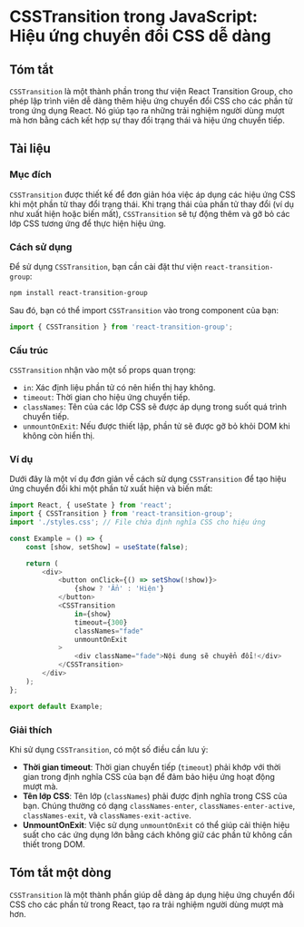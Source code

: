 <!--
Meta Description: # CSSTransition trong JavaScript: Hiệu ứng chuyển đổi CSS dễ dàng ## Tóm tắt `CSSTransition` là một thành phần trong thư viện React Transition Group, ...
Meta Keywords: csstransition, ứng, hiệu, css, phần
-->

# CSSTransition trong JavaScript: Hiệu ứng chuyển đổi CSS dễ dàng

## Tóm tắt
`CSSTransition` là một thành phần trong thư viện React Transition Group, cho phép lập trình viên dễ dàng thêm hiệu ứng chuyển đổi CSS cho các phần tử trong ứng dụng React. Nó giúp tạo ra những trải nghiệm người dùng mượt mà hơn bằng cách kết hợp sự thay đổi trạng thái và hiệu ứng chuyển tiếp.

## Tài liệu
### Mục đích
`CSSTransition` được thiết kế để đơn giản hóa việc áp dụng các hiệu ứng CSS khi một phần tử thay đổi trạng thái. Khi trạng thái của phần tử thay đổi (ví dụ như xuất hiện hoặc biến mất), `CSSTransition` sẽ tự động thêm và gỡ bỏ các lớp CSS tương ứng để thực hiện hiệu ứng.

### Cách sử dụng
Để sử dụng `CSSTransition`, bạn cần cài đặt thư viện `react-transition-group`:

```bash
npm install react-transition-group
```

Sau đó, bạn có thể import `CSSTransition` vào trong component của bạn:

```javascript
import { CSSTransition } from 'react-transition-group';
```

### Cấu trúc
`CSSTransition` nhận vào một số props quan trọng:

- `in`: Xác định liệu phần tử có nên hiển thị hay không.
- `timeout`: Thời gian cho hiệu ứng chuyển tiếp.
- `classNames`: Tên của các lớp CSS sẽ được áp dụng trong suốt quá trình chuyển tiếp.
- `unmountOnExit`: Nếu được thiết lập, phần tử sẽ được gỡ bỏ khỏi DOM khi không còn hiển thị.

### Ví dụ
Dưới đây là một ví dụ đơn giản về cách sử dụng `CSSTransition` để tạo hiệu ứng chuyển đổi khi một phần tử xuất hiện và biến mất:

```javascript
import React, { useState } from 'react';
import { CSSTransition } from 'react-transition-group';
import './styles.css'; // File chứa định nghĩa CSS cho hiệu ứng

const Example = () => {
    const [show, setShow] = useState(false);

    return (
        <div>
            <button onClick={() => setShow(!show)}>
                {show ? 'Ẩn' : 'Hiện'}
            </button>
            <CSSTransition
                in={show}
                timeout={300}
                classNames="fade"
                unmountOnExit
            >
                <div className="fade">Nội dung sẽ chuyển đổi!</div>
            </CSSTransition>
        </div>
    );
};

export default Example;
```

### Giải thích
Khi sử dụng `CSSTransition`, có một số điều cần lưu ý:

- **Thời gian timeout**: Thời gian chuyển tiếp (`timeout`) phải khớp với thời gian trong định nghĩa CSS của bạn để đảm bảo hiệu ứng hoạt động mượt mà.
- **Tên lớp CSS**: Tên lớp (`classNames`) phải được định nghĩa trong CSS của bạn. Chúng thường có dạng `classNames-enter`, `classNames-enter-active`, `classNames-exit`, và `classNames-exit-active`.
- **UnmountOnExit**: Việc sử dụng `unmountOnExit` có thể giúp cải thiện hiệu suất cho các ứng dụng lớn bằng cách không giữ các phần tử không cần thiết trong DOM.

## Tóm tắt một dòng
`CSSTransition` là một thành phần giúp dễ dàng áp dụng hiệu ứng chuyển đổi CSS cho các phần tử trong React, tạo ra trải nghiệm người dùng mượt mà hơn.